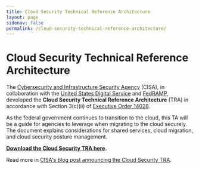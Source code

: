 ```yaml
---
title: Cloud Security Technical Reference Architecture
layout: page
sidenav: false
permalink: /cloud-security-technical-reference-architecture/
---
```


# Cloud Security Technical Reference Architecture

The [Cybersecurity and Infrastructure Security Agency](https://cisa.gov) (CISA), in collaboration with the [United States Digital Service](https://usds.gov) and [FedRAMP](https://www.fedramp.gov), developed the **Cloud Security Technical Reference Architecture** (TRA) in accordance with Section 3(c)(ii) of [Executive Order 14028](https://www.whitehouse.gov/briefing-room/presidential-actions/2021/05/12/executive-order-on-improving-the-nations-cybersecurity/).

As the federal government continues to transition to the cloud, this TA will be a guide for agencies to leverage when migrating to the cloud securely. The document explains considerations for shared services, cloud migration, and cloud security posture management.

**[Download the Cloud Security TRA here](https://cisa.gov/publication/cloud-security-technical-reference-architecture).**

Read more in [CISA's blog post announcing the Cloud Security TRA](https://www.cisa.gov/blog/2021/09/07/cloudy-chance-migration-helping-agencies-make-move-cloud). 

